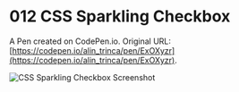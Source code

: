 # 012 CSS Sparkling Checkbox

A Pen created on CodePen.io. Original URL: [https://codepen.io/alin_trinca/pen/ExOXyzr](https://codepen.io/alin_trinca/pen/ExOXyzr).

![CSS Sparkling Checkbox Screenshot](css-sparkling-checkbox.jpg)
